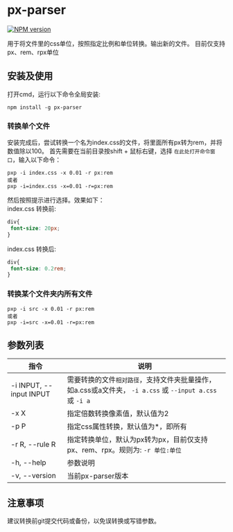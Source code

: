 # px-parser
[![NPM version](https://img.shields.io/npm/v/px-parser.svg)](https://www.npmjs.com/package/px-parser)

用于将文件里的css单位，按照指定比例和单位转换。输出新的文件。
目前仅支持 px、rem、rpx单位

## 安装及使用
打开cmd，运行以下命令全局安装:
```
npm install -g px-parser
```
### 转换单个文件
安装完成后，尝试转换一个名为index.css的文件，将里面所有px转为rem，并将数值除以100。
首先需要在当前目录按shift + 鼠标右键，选择 `在此处打开命令窗口`，输入以下命令：
```
pxp -i index.css -x 0.01 -r px:rem
或者
pxp -i=index.css -x=0.01 -r=px:rem
```
然后按照提示进行选择。效果如下：  
index.css 转换前:
``` css
div{
 font-size: 20px;
}
```
index.css 转换后:
``` css
div{
 font-size: 0.2rem;
}
```
### 转换某个文件夹内所有文件
```
pxp -i src -x 0.01 -r px:rem
或者
pxp -i=src -x=0.01 -r=px:rem
```


## 参数列表
| 指令 | 说明 |
| ---- | ---- |
| -i INPUT, --input INPUT | 需要转换的文件`相对路径`，支持文件夹批量操作，如a.css或a文件夹， `-i a.css` 或 `--input a.css` 或 `-i a` |
| -x X | 指定倍数转换像素值，默认值为2 |
| -p P | 指定css属性转换，默认值为*，即所有 |
| -r R, --rule R | 指定转换单位，默认为px转为px，目前仅支持 px、rem、rpx。规则为: `-r 单位:单位`|
| -h, --help | 参数说明 |
| -v, --version | 当前px-parser版本 |

## 注意事项
建议转换前git提交代码或备份，以免误转换或写错参数。


